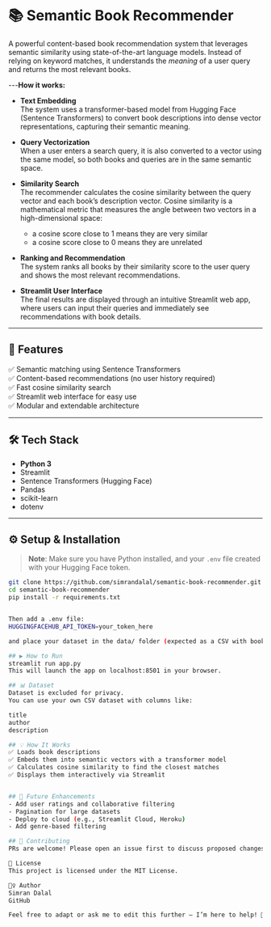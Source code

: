 # 📚 Semantic Book Recommender

A powerful content-based book recommendation system that leverages semantic similarity using state-of-the-art language models. Instead of relying on keyword matches, it understands the *meaning* of a user query and returns the most relevant books.

---**How it works:**

- **Text Embedding**  
  The system uses a transformer-based model from Hugging Face (Sentence Transformers) to convert book descriptions into dense vector representations, capturing their semantic meaning.

- **Query Vectorization**  
  When a user enters a search query, it is also converted to a vector using the same model, so both books and queries are in the same semantic space.

- **Similarity Search**  
  The recommender calculates the cosine similarity between the query vector and each book’s description vector. Cosine similarity is a mathematical metric that measures the angle between two vectors in a high-dimensional space:
  - a cosine score close to 1 means they are very similar
  - a cosine score close to 0 means they are unrelated

- **Ranking and Recommendation**  
  The system ranks all books by their similarity score to the user query and shows the most relevant recommendations.

- **Streamlit User Interface**  
  The final results are displayed through an intuitive Streamlit web app, where users can input their queries and immediately see recommendations with book details.

---




## 🚀 Features

✅ Semantic matching using Sentence Transformers  
✅ Content-based recommendations (no user history required)  
✅ Fast cosine similarity search  
✅ Streamlit web interface for easy use  
✅ Modular and extendable architecture  

---

## 🛠️ Tech Stack

- **Python 3**
- Streamlit
- Sentence Transformers (Hugging Face)
- Pandas
- scikit-learn
- dotenv

---


## ⚙️ Setup & Installation

> **Note**: Make sure you have Python installed, and your `.env` file created with your Hugging Face token.

```bash
git clone https://github.com/simrandalal/semantic-book-recommender.git
cd semantic-book-recommender
pip install -r requirements.txt


Then add a .env file:
HUGGINGFACEHUB_API_TOKEN=your_token_here

and place your dataset in the data/ folder (expected as a CSV with book details).

## ▶️ How to Run
streamlit run app.py
This will launch the app on localhost:8501 in your browser.

## 📊 Dataset
Dataset is excluded for privacy.
You can use your own CSV dataset with columns like:

title
author
description

## 💡 How It Works
✅ Loads book descriptions
✅ Embeds them into semantic vectors with a transformer model
✅ Calculates cosine similarity to find the closest matches
✅ Displays them interactively via Streamlit


## 🌟 Future Enhancements
- Add user ratings and collaborative filtering
- Pagination for large datasets
- Deploy to cloud (e.g., Streamlit Cloud, Heroku)
- Add genre-based filtering

## 🤝 Contributing
PRs are welcome! Please open an issue first to discuss proposed changes.

📝 License
This project is licensed under the MIT License.

🙋‍♀️ Author
Simran Dalal
GitHub

Feel free to adapt or ask me to edit this further — I’m here to help! 🚀
